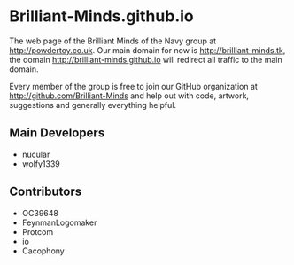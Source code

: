Brilliant-Minds.github.io
=========================
The web page of the Brilliant Minds of the Navy group at http://powdertoy.co.uk.
Our main domain for now is http://brilliant-minds.tk, the domain
http://brilliant-minds.github.io will redirect all traffic to the main domain.

Every member of the group is free to join our GitHub organization at
http://github.com/Brilliant-Minds and help out with code, artwork, suggestions
and generally everything helpful.

Main Developers
---------------
* nucular
* wolfy1339

Contributors
------------
* OC39648
* FeynmanLogomaker
* Protcom
* io
* Cacophony
